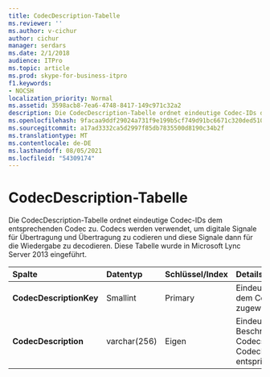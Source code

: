 ```yaml
---
title: CodecDescription-Tabelle
ms.reviewer: ''
ms.author: v-cichur
author: cichur
manager: serdars
ms.date: 2/1/2018
audience: ITPro
ms.topic: article
ms.prod: skype-for-business-itpro
f1.keywords:
- NOCSH
localization_priority: Normal
ms.assetid: 3598acb8-7ea6-4748-8417-149c971c32a2
description: Die CodecDescription-Tabelle ordnet eindeutige Codec-IDs dem entsprechenden Codec zu. Codecs werden verwendet, um digitale Signale für Übertragung und Übertragung zu codieren und diese Signale dann für die Wiedergabe zu decodieren. Diese Tabelle wurde in Microsoft Lync Server 2013 eingeführt.
ms.openlocfilehash: 9facaa9ddf29024a731f9e199b5cf749d91bc6671c320ded510d693755640f38
ms.sourcegitcommit: a17ad3332ca5d2997f85db7835500d8190c34b2f
ms.translationtype: MT
ms.contentlocale: de-DE
ms.lasthandoff: 08/05/2021
ms.locfileid: "54309174"
---
```

# <a name="codecdescription-table"></a>CodecDescription-Tabelle
 
Die CodecDescription-Tabelle ordnet eindeutige Codec-IDs dem entsprechenden Codec zu. Codecs werden verwendet, um digitale Signale für Übertragung und Übertragung zu codieren und diese Signale dann für die Wiedergabe zu decodieren. Diese Tabelle wurde in Microsoft Lync Server 2013 eingeführt.
  
|**Spalte**|**Datentyp**|**Schlüssel/Index**|**Details**|
|:-----|:-----|:-----|:-----|
|**CodecDescriptionKey** <br/> |Smallint  <br/> |Primary  <br/> |Eindeutige ID, die dem Codec zugewiesen ist.  <br/> |
|**CodecDescription** <br/> |varchar(256)  <br/> |Eigen  <br/> |Eindeutige Beschreibung des Codecs, der dem  CodecDescriptionKey entspricht.  <br/> |
   

